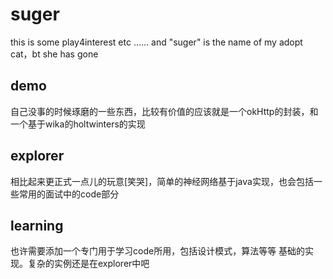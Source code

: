 # suger
this is some play4interest etc ……  and "suger" is the name of my adopt cat，bt she has gone

## demo
自己没事的时候琢磨的一些东西，比较有价值的应该就是一个okHttp的封装，和一个基于wika的holtwinters的实现

## explorer
相比起来更正式一点儿的玩意[笑哭]，简单的神经网络基于java实现，也会包括一些常用的面试中的code部分

## learning
也许需要添加一个专门用于学习code所用，包括设计模式，算法等等 基础的实现。复杂的实例还是在explorer中吧

